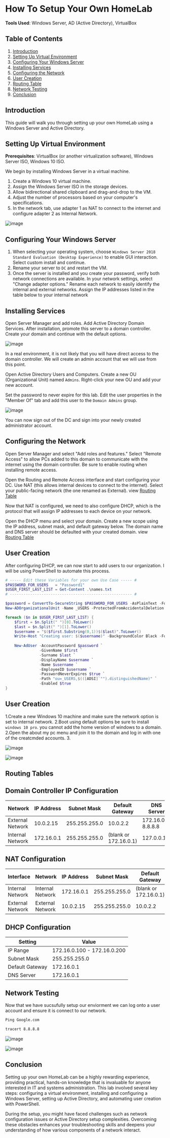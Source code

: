 # How To Setup Your Own HomeLab

**Tools Used**: Windows Server, AD (Active Directory), VirtualBox

## Table of Contents
1. [Introduction](#introduction)
2. [Setting Up Virtual Environment](#setting-up-virtual-environment)
3. [Configuring Your Windows Server](#configuring-your-windows-server)
4. [Installing Services](#installing-services)
5. [Configuring the Network](#configuring-the-network)
6. [User Creation](#user-creation)
7. [Routing Table](#Routing-tables)
8. [Network Testing](#Network-testing)
9. [Conclusion](#conclusion)

    

## Introduction
This guide will walk you through setting up your own HomeLab using a Windows Server and Active Directory.

## Setting Up Virtual Environment
**Prerequisites**: VirtualBox (or another virtualization software), Windows Server ISO, Windows 10 ISO.

We begin by installing Windows Server in a virtual machine. 

1. Create a Windows 10 virtual machine.
2. Assign the Windows Server ISO in the storage devices.
3. Allow bidirectional shared clipboard and drag-and-drop to the VM.
4. Adjust the number of processors based on your computer's specifications.
5. In the network tab, use adapter 1 as NAT to connect to the internet and configure adapter 2 as Internal Network.

![image](https://github.com/TarellKing/Home-Lab/assets/121117376/4f3948b9-315c-4803-a6ef-cad8ed72a8cb)

## Configuring Your Windows Server
1.  When selecting your operating system, choose `Windows Server 2018 Standard Evaluation (Desktop Experience)` to enable GUI interaction. Select custom install and continue.
2. Rename your server to `DC` and restart the VM.
3. Once the server is installed and you create your password, verify both network connections are available. In your network settings, select "Change adapter options." Rename each network to easily identify the internal and external networks. Assign the IP addresses listed in the table below to your internal network 


## Installing Services
Open Server Manager and add roles. Add Active Directory Domain Services. After installation, promote this server to a domain controller. Create your domain and continue with the default options.

![image](https://github.com/user-attachments/assets/14ee349b-5ed0-4dc0-b1f8-006b1c575cdc)

In a real environment, it is not likely that you will have direct access to the domain controller. We will create an admin account that we will use from this point.

Open Active Directory Users and Computers. Create a new OU (Organizational Unit) named `Admins`. Right-click your new OU and add your new account.

Set the password to never expire for this lab. Edit the user properties in the "Member Of" tab and add this user to the `Domain Admins` group.

![image](https://github.com/user-attachments/assets/69555d3f-40ef-436b-8290-94a71441de89)

You can now sign out of the DC and sign into your newly created administrator account.

## Configuring the Network
Open Server Manager and select "Add roles and features." Select "Remote Access" to allow PCs added to this domain to communicate with the internet using the domain controller. Be sure to enable routing when installing remote access.

Open the Routing and Remote Access interface and start configuring your DC. Use NAT (this allows internal devices to connect to the internet). Select your public-facing network (the one renamed as External). view [Routing Table](#Routing-tables)

Now that NAT is configured, we need to also configure DHCP, which is the protocol that will assign IP addresses to each device on your network.

Open the DHCP menu and select your domain. Create a new scope using the IP address, subnet mask, and default gateway below. The domain name and DNS server should be defaulted with your created domain. view [Routing Table](#Routing-tables)


## User Creation
After configuring DHCP, we can now start to add users to our organization. I will be using PowerShell to automate this process.

```powershell
# ----- Edit these Variables for your own Use Case ----- #
$PASSWORD_FOR_USERS   = "Password1"
$USER_FIRST_LAST_LIST = Get-Content .\names.txt
# ------------------------------------------------------ #

$password = ConvertTo-SecureString $PASSWORD_FOR_USERS -AsPlainText -Force
New-ADOrganizationalUnit -Name _USERS -ProtectedFromAccidentalDeletion $false

foreach ($n in $USER_FIRST_LAST_LIST) {
    $first = $n.Split(" ")[0].ToLower()
    $last = $n.Split(" ")[1].ToLower()
    $username = "$($first.Substring(0,1))$($last)".ToLower()
    Write-Host "Creating user: $($username)" -BackgroundColor Black -ForegroundColor Cyan
    
    New-AdUser -AccountPassword $password `
               -GivenName $first `
               -Surname $last `
               -DisplayName $username `
               -Name $username `
               -EmployeeID $username `
               -PasswordNeverExpires $true `
               -Path "ou=_USERS,$(([ADSI]`"").distinguishedName)" `
               -Enabled $true
}
```
## User Creation

1.Create a new Windows 10 machine and make sure the network option is set to internal network. 
2.Boot using default options be sure to install `windows 10 pro`. you cannot add the home version of windows to a domain. 
2.Open the about my pc menu and join it to the domain and log in with one of the creatcmded accounts.
3.


![image](https://github.com/user-attachments/assets/ae6bced0-0676-41f0-8389-08ed061eee42)


![image](https://github.com/user-attachments/assets/ef942bfd-3632-4d9c-acea-0f8692aaaa5f)


## Routing Tables 


## Domain Controller IP Configuration

| Network          | IP Address   | Subnet Mask     | Default Gateway     | DNS Server             |
|------------------|--------------|-----------------|---------------------|------------------------|
| External Network | 10.0.2.15    | 255.255.255.0   | 10.0.2.2            | 172.16.0.1, 8.8.8.8    |
| Internal Network | 172.16.0.1   | 255.255.255.0   | (blank or 172.16.0.1)| 127.0.0.1              |

## NAT Configuration

| Interface        | Network          | IP Address   | Subnet Mask     | Default Gateway       | Role             |
|------------------|------------------|--------------|-----------------|-----------------------|------------------|
| Internal Network | Internal Network | 172.16.0.1   | 255.255.255.0   | (blank or 172.16.0.1) | NAT (Internal)   |
| External Network | External Network | 10.0.2.15    | 255.255.255.0   | 10.0.2.2              | NAT (External)   |

## DHCP Configuration

| Setting          | Value                      |
|------------------|----------------------------|
| IP Range         | 172.16.0.100 - 172.16.0.200|
| Subnet Mask      | 255.255.255.0              |
| Default Gateway  | 172.16.0.1                 |
| DNS Server       | 172.16.0.1                 |


## Network Testing

Now that we have sucsufully setup our enviorment we can log onto a user account and ensure it is connect to our network. 

```cmd
Ping Google.com

tracert 8.8.8.8

```
![image](https://github.com/user-attachments/assets/b52b9413-8a28-4f3e-86c4-ace6822593b3)

![image](https://github.com/user-attachments/assets/9aab35cc-5002-4cc3-8733-037618b0bc98)

## Conclusion 

Setting up your own HomeLab can be a highly rewarding experience, providing practical, hands-on knowledge that is invaluable for anyone interested in IT and systems administration. This lab involved several key steps: configuring a virtual environment, installing and configuring a Windows Server, setting up Active Directory, and automating user creation with PowerShell.

During the setup, you might have faced challenges such as network configuration issues or Active Directory setup complexities. Overcoming these obstacles enhances your troubleshooting skills and deepens your understanding of how various components of a network interact.
